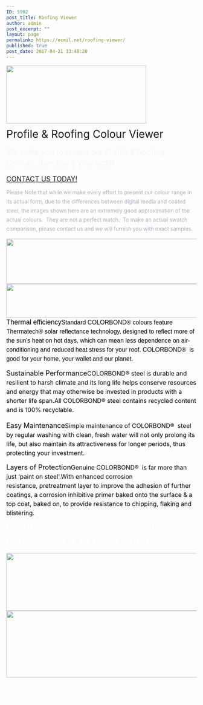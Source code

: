 ```yaml
---
ID: 5902
post_title: Roofing Viewer
author: admin
post_excerpt: ""
layout: page
permalink: https://ecmil.net/roofing-viewer/
published: true
post_date: 2017-04-21 13:48:20
---
```

<span><img alt="" src="http://ecmil.net/master/wp-content/uploads/2016/06/master41.png" style="width: 370px" width="370" height="153" scale="0"></span><p style="font-size: 28px; line-height: 28px; margin-top: 0px !important; margin-bottom: 0px !important;" data-unit="px">​Profile &amp; Roofing Colour Viewer</p><p style="color: rgb(244, 244, 244); font-size: 20px; line-height: 28px;">We invite you to review our Profile &amp; Roofing Colours,&nbsp;then place your order</p><a href="http://ecmil.net/form/" style="font-size: 18px; line-height: 18px;"><span><span data-tve-custom-colour="97388325"></span></span><span data-tve-custom-colour="18196429">CONTACT US TODAY!</span></a><p style="color: rgb(168, 179, 191); line-height: 24px; font-size: 14px;" data-unit="px"><span style="font-size: 14px;"><span>Please </span><span>N</span><span>ote</span> that while we make every effort to present our colour range in its actual form, due to the differences between digital media and coated steel, the images shown here are a﻿n extremely&nbsp;good approximation of the actual colours. &nbsp;They are not a perfect match. &nbsp;To make an actual swatch comparison, please contact us and we will furnish you with exact samples.</span></p><span><img alt="" style="width: 716px;" width="716" height="119" scale="0" src="//ecmil.net/master/wp-content/uploads/2017/05/colors17list.png?resolution=1920,1" data-adaptive-images="true"></span><span><img alt="" style="width: 543px;" width="543" height="89" scale="0" src="//ecmil.net/master/wp-content/uploads/2016/06/why.png?resolution=1920,1" data-adaptive-images="true"></span><p style="line-height: 24px; font-family: Arial, Helvetica, sans-serif; color: rgb(12, 0, 3); margin-top: 0px !important;" data-unit="px" data-web-font="Arial, Helvetica, sans-serif"><strong></strong><span style="font-size: 18px;"><span></span><span></span>Thermal efficiency</span><span style="font-size: 16px;">Standard&nbsp;C﻿﻿﻿﻿OL﻿﻿﻿﻿ORBOND﻿®﻿&nbsp;colours&nbsp;feature Thermatech® solar reflectance technology, designed to reflect more of the sun's heat on hot days, which can mean less dependence on air-conditioning and&nbsp;reduced heat stress for your roof. COLORBOND® &nbsp;is good for your home, your wallet and our planet.</span></p><p style="line-height: 24px; font-size: 18px; color: rgb(12, 0, 3); margin-top: 0px !important;" data-unit="px"><strong></strong><span style="font-size: 20px;"><span style="font-size: 18px;">Sustainable Performance</span></span><span style="font-size: 16px;">COLORBOND® steel is durable and resilient to harsh climate and its long life helps conserve resources and energy that may otherwise be invested in products with a shorter life span.All COLORBOND® steel contains recycled content and is 100% recyclable.</span></p><p style="line-height: 24px; color: rgb(12, 0, 3); margin-top: 0px !important;"><span style="font-size: 20px;"><span style="font-size: 18px;">Easy&nbsp;Maintenance</span></span><span style="font-size: 16px;">Simple maintenance of COLORBOND﻿﻿﻿﻿﻿﻿®﻿ &nbsp;﻿﻿﻿steel by regular washing with clean, fresh water will not only prolong its life, but also maintain its attractiveness for longer periods, thus protecting your investment.</span></p><p style="color: rgb(12, 0, 3); line-height: 24px; margin-top: 0px !important;" data-unit="px"><span style="font-size: 20px;"><span style="font-size: 18px;">Layers﻿﻿ of Protection</span></span><span style="font-size: 16px;">Genuine COLORBOND® &nbsp;is far more than just ‘paint on steel’.With enhanced corrosion resistance,&nbsp;pretreatment layer to improve the adhesion of further coatings, a&nbsp;corrosion inhibitive primer baked onto the surface&nbsp;&amp; a top coat,&nbsp;baked on, to provide resistance to chipping, flaking and blistering.</span></p><p data-unit="px" style="color: rgb(255, 255, 255); font-family: Arial, Helvetica, sans-serif; font-size: 28px; line-height: 30px; margin-top: 0px !important; margin-bottom: 20px !important;"><span style="font-size: 28px;">beauty, strength,&nbsp;environmental performance &amp; so much more!</span></p><span><img alt="" scale="0" width="509" height="152" style="width: 508.455px;" src="//ecmil.net/master/wp-content/uploads/2016/07/5layers.jpg?resolution=1920,1" data-adaptive-images="true"></span><span><img alt="" scale="0" width="508" height="176" src="//ecmil.net/master/wp-content/uploads/2013/12/profiles.jpg?resolution=1920,1" data-adaptive-images="true"></span><p style="font-size: 12px; line-height: 21px; color: rgb(255, 255, 255); margin-top: 20px !important;" data-unit="px">Copyright ©2018&nbsp;East Caribbean Metals Industries Limited. &nbsp;All Rights Reserved. &nbsp;website by <a href="http://presentimage.com" style="color: rgb(255, 255, 255);">Presentimage</a></p>